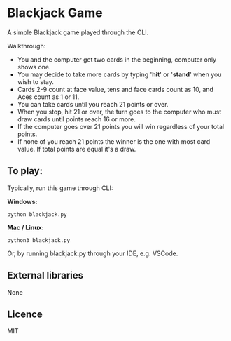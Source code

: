 # Blackjack Game
A simple Blackjack game played through the CLI.

Walkthrough:
- You and the computer get two cards in the beginning, computer only shows one.
- You may decide to take more cards by typing '**hit**' or '**stand**' when you wish to stay.
- Cards 2-9 count at face value, tens and face cards count as 10, and Aces count as 1 or 11.
- You can take cards until you reach 21 points or over.
- When you stop, hit 21 or over, the turn goes to the computer who must draw cards until points reach 16 or more.
- If the computer goes over 21 points you will win regardless of your total points.
- If none of you reach 21 points the winner is the one with most card value. If total points are equal it's a draw.


## To play:
Typically, run this game through CLI:


**Windows:**

```
python blackjack.py
```
**Mac / Linux:**
```
python3 blackjack.py
```
Or, by running blackjack.py through your IDE, e.g. VSCode.


## External libraries
None

## Licence
MIT